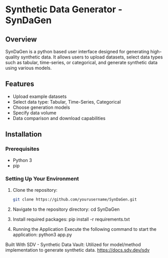 # Synthetic Data Generator - SynDaGen

## Overview
SynDaGen is a python based user interface designed for generating high-quality synthetic data. It allows users to upload datasets, select data types such as tabular, time-series, or categorical, and generate synthetic data using various models. 

## Features
- Upload example datasets
- Select data type: Tabular, Time-Series, Categorical
- Choose generation models
- Specify data volume
- Data comparison and download capabilities

## Installation

### Prerequisites
- Python 3
- pip

### Setting Up Your Environment
1. Clone the repository:
   ```bash
   git clone https://github.com/yourusername/SynDaGen.git

2. Navigate to the repository directory:
  cd SynDaGen

3. Install required packages:
  pip install -r requirements.txt

4. Running the Application
  Execute the following command to start the application:
  python3 app.py


Built With
SDV - Synthetic Data Vault: Utilized for model/method implementation to generate synthetic data.
https://docs.sdv.dev/sdv

